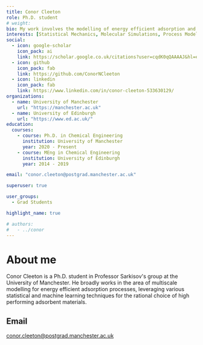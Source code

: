 ```yaml
---
title: Conor Cleeton
role: Ph.D. student
# weight: 
bio: My work involves the modelling of energy efficient adsorption and carbon capture processes at multiple scales, from the molecular level to the industrial process level.  
interests: [Statistical Mechanics, Molecular Simulations, Process Modelling, Data Driven Machine Learning]
social:
  - icon: google-scholar
    icon_pack: ai
    link: https://scholar.google.co.uk/citations?user=cqdK0qQAAAAJ&hl=en
  - icon: github
    icon_pack: fab
    link: https://github.com/ConorNCleeton
  - icon: linkedin
    icon_pack: fab
    link: https://www.linkedin.com/in/conor-cleeton-533630129/
organizations:
  - name: University of Manchester
    url: "https://manchester.ac.uk"
  - name: University of Edinburgh 
    url: "https://www.ed.ac.uk/" 
education:
  courses:
    - course: Ph.D. in Chemical Engineering
      institution: University of Manchester
      year: 2020 - Present
    - course: MEng in Chemical Engineering
      institution: University of Edinburgh
      year: 2014 - 2019

email: "conor.cleeton@postgrad.manchester.ac.uk"

superuser: true

user_groups:
  - Grad Students

highlight_name: true

# authors:
#   - ../conor
---
```

# About me
Conor Cleeton is a Ph.D. student in Professor Sarkisov's group at the University of Manchester. He broadly works in the area of multiscale modelling for energy efficient adsorption processes, leveraging various statistical and machine learning techniques for the rational choice of high performing adsorbent materials.
## Email
conor.cleeton@postgrad.manchester.ac.uk